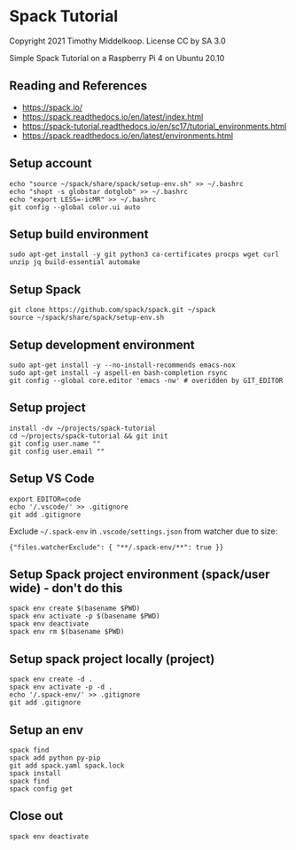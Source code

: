 # Spack Tutorial
Copyright 2021 Timothy Middelkoop.  License CC by SA 3.0

Simple Spack Tutorial on a Raspberry Pi 4 on Ubuntu 20.10

## Reading and References
* https://spack.io/
* https://spack.readthedocs.io/en/latest/index.html
* https://spack-tutorial.readthedocs.io/en/sc17/tutorial_environments.html
* https://spack.readthedocs.io/en/latest/environments.html

## Setup account
```
echo "source ~/spack/share/spack/setup-env.sh" >> ~/.bashrc
echo "shopt -s globstar dotglob" >> ~/.bashrc
echo "export LESS=-icMR" >> ~/.bashrc
git config --global color.ui auto
```

## Setup build environment
```
sudo apt-get install -y git python3 ca-certificates procps wget curl unzip jq build-essential automake
```

## Setup Spack
```
git clone https://github.com/spack/spack.git ~/spack
source ~/spack/share/spack/setup-env.sh
```

## Setup development environment
```
sudo apt-get install -y --no-install-recommends emacs-nox
sudo apt-get install -y aspell-en bash-completion rsync
git config --global core.editor 'emacs -nw' # overidden by GIT_EDITOR
```

## Setup project
```
install -dv ~/projects/spack-tutorial
cd ~/projects/spack-tutorial && git init
git config user.name ""
git config user.email ""
```

## Setup VS Code
```
export EDITOR=code
echo '/.vscode/' >> .gitignore
git add .gitignore
```

Exclude `~/.spack-env` in `.vscode/settings.json` from watcher due to size:
```
{"files.watcherExclude": { "**/.spack-env/**": true }}
```

## Setup Spack project environment (spack/user wide) - don't do this
```
spack env create $(basename $PWD)
spack env activate -p $(basename $PWD)
spack env deactivate
spack env rm $(basename $PWD)
```

## Setup spack project locally (project)
```
spack env create -d .
spack env activate -p -d .
echo '/.spack-env/' >> .gitignore
git add .gitignore
```

## Setup an env
```
spack find
spack add python py-pip
git add spack.yaml spack.lock
spack install
spack find
spack config get
```

## Close out
```
spack env deactivate
```
